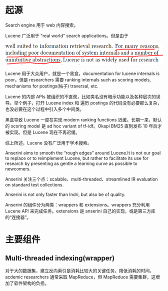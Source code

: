 # 起源

Search engine 用于 web 内容搜索。

Lucene 广泛用于 "real world" search applications。但是由于

![](pics\20200311203401.png)

Lucene 用于大众用户，就是一个黑盒，documentation for lucene internals is poor。但是 researchers 需要 ranking internals such as scoring models, mechanisms for postings(帖子) traversal, etc.

Lucene 的内部 APIs 被组织的不直观，比如类名没有暗示功能以及各种层次的误导。举个例子，打开 Lucene index 和 遍历 postings 的代码没有必要那么复杂，也没必要在这个过程中引入多个中间类。

黑盒导致 Lucene 一度在实现 modern ranking functions 迟缓。长期一来，默认的 scoring model 是 ad hoc variant of tf-idf。Okapi BM25 直到发布 10 年后才被实现。但是 Lucene 现在不再迟缓。

综上所述，Lucene 没有广泛用于学术搜索。

Anserini aims to smooth the “rough edges” around Lucene.It is not our goal to replace or to reimplement Lucene, but rather to facilitate its use for research by presenting as gentle a learning curve as possible to newcomers.

Anserini 关注三个点：scalable、multi-threaded、streamlined IR evaluation on standard test collections.

Anserini is not only faster than Indri, but also be of quality.

Anserini 的组件分为两类：wrappers 和 extensions。wrappers 充分利用 Lucene API 来完成任务。extensions 是 anserini 自己的实现，或是第三方库的“连接器”。

# 主要组件

## Multi-threaded indexing(wrapper)

对于大的数据集，建立反向索引是消耗比较大的关键任务。降低消耗的时间，acdemic researchers 通常采取 MapReduce，但 MapReduce 需要集群，这增加了软件架构的负担。

